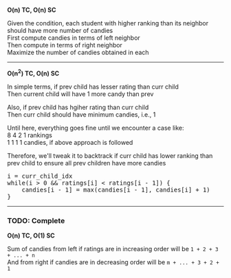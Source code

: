 **O(n) TC, O(n) SC**

Given the condition, each student with higher ranking than its neighbor should have more number of candies
<br> First compute candies in terms of left neighbor
<br> Then compute in terms of right neighbor
<br> Maximize the number of candies obtained in each

<hr>

**O(n<sup>2</sup>) TC, O(n) SC**

In simple terms, if prev child has lesser rating than curr child
<br> Then current child will have 1 more candy than prev 

Also, if prev child has hgiher rating than curr child
<br> Then curr child should have minimum candies, i.e., 1

Until here, everything goes fine until we encounter a case like:
<br> 8 4 2 1 rankings
<br> 1 1 1 1 candies, if above approach is followed

Therefore, we'll tweak it to backtrack if curr child has lower ranking than prev child to ensure all prev children have more candies
<pre>
i = curr_child_idx
while(i > 0 && ratings[i] < ratings[i - 1]) {
    candies[i - 1] = max(candies[i - 1], candies[i] + 1)
}
</pre>


<hr>

### TODO: Complete

**O(n) TC, O(1) SC**

Sum of candies from left if ratings are in increasing order will be `1 + 2 + 3 + ... + n`
<br> And from right if candies are in decreasing order will be `m + ... + 3 + 2 + 1`


